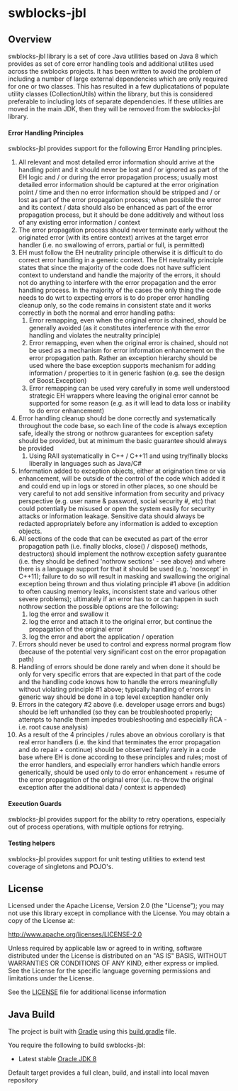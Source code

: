 # swblocks-jbl

## Overview

swblocks-jbl library is a set of core Java utilities based on Java 8 which provides as set of core error handling tools and additional utilites used across the swblocks projects.
It has been written to avoid the problem of including a number of large external dependencies which are only required for one or two classes.
This has resulted in a few duplicatations of populate utility classes (CollectionUtils) within the library, but this is considered preferable to including lots of separate dependencies.
If these utilities are moved in the main JDK, then they will be removed from the swblocks-jbl library. 

#### Error Handling Principles
swblocks-jbl provides support for the following Error Handling principles.
1. All relevant and most detailed error information should arrive at the handling point and it should never be lost and / or ignored as part of the EH logic and / or during the error propagation process; usually most detailed error information should be captured at the error origination point / time and then no error information should be stripped and / or lost as part of the error propagation process; when possible the error and its context / data should also be enhanced as part of the error propagation process, but it should be done additively and without loss of any existing error information / context
2. The error propagation process should never terminate early without the originated error (with its entire context) arrives at the target error handler (i.e. no swallowing of errors, partial or full, is permitted)
3. EH must follow the EH neutrality principle otherwise it is difficult to do correct error handling in a generic context.
The EH neutrality principle states that since the majority of the code does not have sufficient context to understand and handle the majority of the errors, it should not do anything to interfere with the error propagation and the error handling process. In the majority of the cases the only thing the code needs to do wrt to expecting errors is to do proper error handling cleanup only, so the code remains in consistent state and it works correctly in both the normal and error handling paths:
    1. Error remapping, even when the original error is chained, should be generally avoided (as it constitutes interference with the error handling and violates the neutrality principle)
    2. Error remapping, even when the original error is chained, should not be used as a mechanism for error information enhancement on the error propagation path. Rather an exception hierarchy should be used where the base exception supports mechanism for adding information / properties to it in generic fashion (e.g. see the design of Boost.Exception)
    3. Error remapping can be used very carefully in some well understood strategic EH wrappers where leaving the original error cannot be supported for some reason (e.g. as it will lead to data loss or inability to do error enhancement)
4. Error handling cleanup should be done correctly and systematically throughout the code base, so each line of the code is always exception safe, ideally the strong or nothrow guarantees for exception safety should be provided, but at minimum the basic guarantee should always be provided
    1. Using RAII systematically in C++ / C++11 and using try/finally blocks liberally in languages such as Java/C#
5. Information added to exception objects, either at origination time or via enhancement, will be outside of the control of the code which added it and could end up in logs or stored in other places, so one should be very careful to not add sensitive information from security and privacy perspective (e.g. user name & password, social security #, etc) that could potentially be misused or open the system easily for security attacks or information leakage. Sensitive data should always be redacted appropriately before any information is added to exception objects.
6. All sections of the code that can be executed as part of the error propagation path (i.e. finally blocks, close() / dispose() methods, destructors) should implement the nothrow exception safety guarantee (i.e. they should be defined 'nothrow sections' - see above) and where there is a language support for that it should be used (e.g. 'noexcept' in C++11); failure to do so will result in masking and swallowing the original exception being thrown and thus violating principle #1 above (in addition to often causing memory leaks, inconsistent state and various other severe problems); ultimately if an error has to or can happen in such nothrow section the possible options are the following:
    1. log the error and swallow it
    2. log the error and attach it to the original error, but continue the propagation of the original error
    3. log the error and abort the application / operation
7. Errors should never be used to control and express normal program flow (because of the potential very significant cost on the error propagation path)
8. Handling of errors should be done rarely and when done it should be only for very specific errors that are expected in that part of the code and the handling code knows how to handle the errors meaningfully without violating principle #1 above; typically handling of errors in generic way should be done in a top level exception handler only
9. Errors in the category #2 above (i.e. developer usage errors and bugs) should be left unhandled (so they can be troubleshooted properly; attempts to handle them impedes troubleshooting and especially RCA - i.e. root cause analysis)
10. As a result of the 4 principles / rules above an obvious corollary is that real error handlers (i.e. the kind that terminates the error propagation and do repair + continue) should be observed fairly rarely in a code base where EH is done according to these principles and rules; most of the error handlers, and especially error handlers which handle errors generically, should be used only to do error enhancement + resume of the error propagation of the original error (i.e. re-throw the original exception after the additional data / context is appended)

#### Execution Guards
swblocks-jbl provides support for the ability to retry operations, especially out of process operations, with multiple options for retrying.

#### Testing helpers
swblocks-jbl provides support for unit testing utilities to extend test coverage of singletons and POJO's. 

## License

Licensed under the Apache License, Version 2.0 (the "License"); you may not use this library except in compliance with the License. You may obtain a copy of the License at:

http://www.apache.org/licenses/LICENSE-2.0

Unless required by applicable law or agreed to in writing, software distributed under the License is distributed on an "AS IS" BASIS, WITHOUT WARRANTIES OR CONDITIONS OF ANY KIND, either express or implied. See the License for the specific language governing permissions and limitations under the License.

See the [LICENSE](LICENSE) file for additional license information

 
## Java Build

The project is built with [Gradle](http://gradle.org/) using this [build.gradle](build.gradle) file.

You require the following to build swblocks-jbl:

* Latest stable [Oracle JDK 8](http://www.oracle.com/technetwork/java/)

Default target provides a full clean, build, and install into local maven repository
